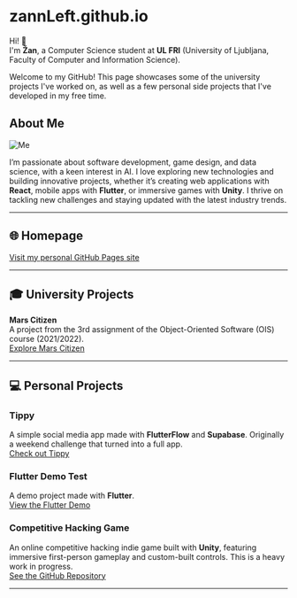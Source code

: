 # zannLeft.github.io

Hi! 👋  
I'm **Žan**, a Computer Science student at **UL FRI** (University of Ljubljana, Faculty of Computer and Information Science).

Welcome to my GitHub! This page showcases some of the university projects I've worked on, as well as a few personal side projects that I've developed in my free time.

## About Me

![Me](https://yt3.googleusercontent.com/ytc/AOPolaTxXYVW5yoJKeGjNpBqhtTRu79IefF62lNXbcx2zg=s176-c-k-c0x00ffffff-no-rj)

I’m passionate about software development, game design, and data science, with a keen interest in AI. I love exploring new technologies and building innovative projects, whether it’s creating web applications with **React**, mobile apps with **Flutter**, or immersive games with **Unity**. I thrive on tackling new challenges and staying updated with the latest industry trends.

---

## 🌐 **Homepage**  
[Visit my personal GitHub Pages site](http://zannleft.github.io/)

---

## 🎓 **University Projects**

**Mars Citizen**  
A project from the 3rd assignment of the Object-Oriented Software (OIS) course (2021/2022).  
[Explore Mars Citizen](https://ois-2021-2022.github.io/DN3-zannleft/)

---

## 💻 **Personal Projects**

### **Tippy**  
A simple social media app made with **FlutterFlow** and **Supabase**. Originally a weekend challenge that turned into a full app.  
[Check out Tippy](https://github.com/zannLeft/Tippy-App)

### **Flutter Demo Test**  
A demo project made with **Flutter**.  
[View the Flutter Demo](https://zannleft.github.io/flutter_demo/)

### **Competitive Hacking Game**  
An online competitive hacking indie game built with **Unity**, featuring immersive first-person gameplay and custom-built controls. This is a heavy work in progress.  
[See the GitHub Repository](https://github.com/zannLeft/Competitive-Hacking-Game)

---
